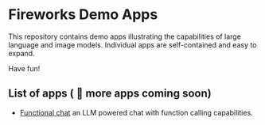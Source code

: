 # Fireworks Demo Apps

This repository contains demo apps illustrating the capabilities of large language and image models. Individual apps are self-contained and easy to expand.

Have fun!

## List of apps ( :construction: more apps coming soon)

- [Functional chat](https://github.com/fw-ai/forge/tree/main/apps/functional_chat) an LLM powered chat with function calling capabilities.
